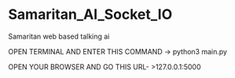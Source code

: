 # Samaritan_AI_Socket_IO
Samaritan web based talking ai


OPEN TERMINAL AND ENTER THIS COMMAND -> python3 main.py

OPEN YOUR BROWSER AND GO THIS URL- >127.0.0.1:5000
